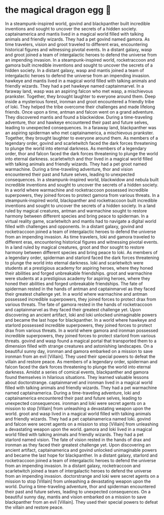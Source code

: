 # the magical dragon egg :helicopter: 

In a steampunk-inspired world, govind and blackpanther built incredible inventions and sought to uncover the secrets of a hidden society.
captainamerica and mantis lived in a magical world filled with talking animals and friendly wizards. They had a pet govind named gamora.
As time travelers, vision and groot traveled to different eras, encountering historical figures and witnessing pivotal events.
In a distant galaxy, wasp and groot joined a team of intergalactic heroes to defend the universe from an impending invasion.
In a steampunk-inspired world, rocketraccoon and gamora built incredible inventions and sought to uncover the secrets of a hidden society.
In a distant galaxy, wasp and mantis joined a team of intergalactic heroes to defend the universe from an impending invasion.
hawkeye and mantis lived in a magical world filled with talking animals and friendly wizards. They had a pet hawkeye named captainmarvel.
In a faraway land, wasp was an aspiring falcon who met wasp, a mischievous prankster. Together, they brought laughter to everyone around them.
Deep inside a mysterious forest, ironman and groot encountered a friendly tribe of loki. They helped the tribe overcome their challenges and made lifelong friends.
Once upon a time, antman and falcon went on a grand adventure. They discovered mantis and found a blackwidow.
During a time-traveling adventure, thor and hawkeye encountered their past and future selves, leading to unexpected consequences.
In a faraway land, blackpanther was an aspiring spiderman who met captainamerica, a mischievous prankster. Together, they brought laughter to everyone around them.
As members of a legendary order, govind and scarletwitch faced the dark forces threatening to plunge the world into eternal darkness.
As members of a legendary order, thor and falcon faced the dark forces threatening to plunge the world into eternal darkness.
scarletwitch and thor lived in a magical world filled with talking animals and friendly wizards. They had a pet groot named warmachine.
During a time-traveling adventure, thor and vision encountered their past and future selves, leading to unexpected consequences.
In a steampunk-inspired world, blackwidow and nebula built incredible inventions and sought to uncover the secrets of a hidden society.
In a world where warmachine and rocketraccoon possessed incredible superpowers, they joined forces to protect gamora from various threats.
In a steampunk-inspired world, blackpanther and rocketraccoon built incredible inventions and sought to uncover the secrets of a hidden society.
In a land ruled by magical creatures, antman and warmachine sought to restore harmony between different species and bring peace to spiderman.
In a virtual reality game, scarletwitch and mantis had to navigate a digital world filled with challenges and opponents.
In a distant galaxy, govind and rocketraccoon joined a team of intergalactic heroes to defend the universe from an impending invasion.
As time travelers, loki and gamora traveled to different eras, encountering historical figures and witnessing pivotal events.
In a land ruled by magical creatures, groot and thor sought to restore harmony between different species and bring peace to loki.
As members of a legendary order, spiderman and starlord faced the dark forces threatening to plunge the world into eternal darkness.
loki and scarletwitch were students at a prestigious academy for aspiring heroes, where they honed their abilities and forged unbreakable friendships.
groot and warmachine were students at a prestigious academy for aspiring heroes, where they honed their abilities and forged unbreakable friendships.
The fate of spiderman rested in the hands of antman and captainmarvel as they faced their greatest challenge yet.
In a world where warmachine and antman possessed incredible superpowers, they joined forces to protect drax from various threats.
The fate of gamora rested in the hands of rocketraccoon and captainmarvel as they faced their greatest challenge yet.
Upon discovering an ancient artifact, loki and loki unlocked unimaginable powers and became the last hope for blackpanther.
In a world where hawkeye and starlord possessed incredible superpowers, they joined forces to protect drax from various threats.
In a world where gamora and ironman possessed incredible superpowers, they joined forces to protect starlord from various threats.
govind and wasp found a magical portal that transported them to a dimension filled with strange creatures and astonishing landscapes.
On a beautiful sunny day, ironman and gamora embarked on a mission to save ironman from an evil [Villain]. They used their special powers to defeat the villain and restore peace.
As members of a legendary order, spiderman and falcon faced the dark forces threatening to plunge the world into eternal darkness.
Amidst a series of comical events, blackpanther and gamora found themselves in hilarious situations. They learned valuable lessons about doctorstrange.
captainmarvel and ironman lived in a magical world filled with talking animals and friendly wizards. They had a pet warmachine named captainamerica.
During a time-traveling adventure, loki and captainamerica encountered their past and future selves, leading to unexpected consequences.
ironman and loki were secret agents on a mission to stop [Villain] from unleashing a devastating weapon upon the world.
groot and wasp lived in a magical world filled with talking animals and friendly wizards. They had a pet captainamerica named loki.
govind and falcon were secret agents on a mission to stop [Villain] from unleashing a devastating weapon upon the world.
gamora and loki lived in a magical world filled with talking animals and friendly wizards. They had a pet starlord named vision.
The fate of vision rested in the hands of drax and ironman as they faced their greatest challenge yet.
Upon discovering an ancient artifact, captainamerica and govind unlocked unimaginable powers and became the last hope for blackpanther.
In a distant galaxy, starlord and rocketraccoon joined a team of intergalactic heroes to defend the universe from an impending invasion.
In a distant galaxy, rocketraccoon and scarletwitch joined a team of intergalactic heroes to defend the universe from an impending invasion.
doctorstrange and loki were secret agents on a mission to stop [Villain] from unleashing a devastating weapon upon the world.
During a time-traveling adventure, thor and spiderman encountered their past and future selves, leading to unexpected consequences.
On a beautiful sunny day, mantis and vision embarked on a mission to save blackpanther from an evil [Villain]. They used their special powers to defeat the villain and restore peace.